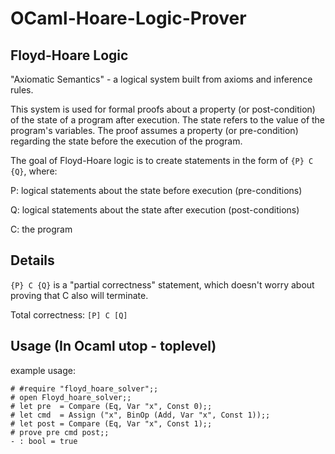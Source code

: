 # OCaml-Hoare-Logic-Prover

## Floyd-Hoare Logic
"Axiomatic Semantics" - a logical system built from axioms and inference rules.

This system is used for formal proofs about a property (or post-condition) of the state of a program after execution.
The state refers to the value of the program's variables.
The proof assumes a property (or pre-condition) regarding the state before the execution of the program.

The goal of Floyd-Hoare logic is to create statements in the form of ```{P} C {Q}```, where:

P: logical statements about the state before execution (pre-conditions)

Q: logical statements about the state after execution (post-conditions)

C: the program

## Details
```{P} C {Q}``` is a "partial correctness" statement, which doesn't worry about proving that C also will terminate.

Total correctness: ```[P] C [Q]```

## Usage (In Ocaml utop - toplevel)
example usage:


```
# #require "floyd_hoare_solver";;
# open Floyd_hoare_solver;;
# let pre  = Compare (Eq, Var "x", Const 0);;
# let cmd  = Assign ("x", BinOp (Add, Var "x", Const 1));;
# let post = Compare (Eq, Var "x", Const 1);;
# prove pre cmd post;;
- : bool = true
```

